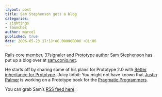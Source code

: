 ```yaml
---
layout: post
title: Sam Stephenson gets a blog
categories:
- sightings
- launches
author: marcel
published: true
date: 2006-05-23 17:18:00.000000000 +01:00
---
```

<p><a href="https://rubyonrails.org/core">Rails core member</a>, <a href="http://37signals.com/svn">37signaler</a> and <a href="http://prototype.conio.net">Prototype</a> author <a href="http://conio.net">Sam Stephenson</a> has put up a blog over at <a href="http://sam.conio.net">sam.conio.net</a>.</p>
<p>He starts off by sharing some of his plans for Prototype 2.0 with <a href="http://sam.conio.net/articles/better-inheritance-for-prototype">Better inheritance for Prototype</a>.  Juicy tidbit: You might not have known that <a href="http://encytemedia.com/blog/">Justin Palmer</a> is working on a Prototype book for the <a href="http://www.pragmaticprogrammer.com/">Pragmatic Programmers</a>.</p>
<p>You can grab Sam&#8217;s <a href="http://sam.conio.net/articles;rss"><span class="caps">RSS</span> feed here</a>.</p>